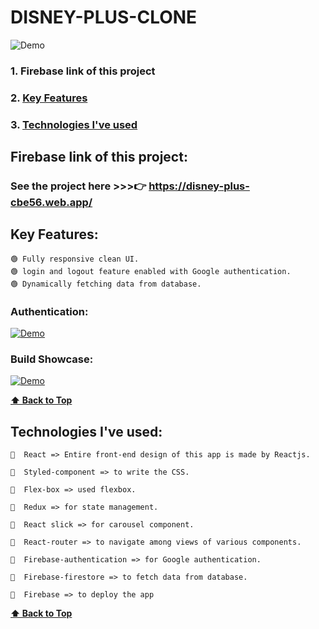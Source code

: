 # DISNEY-PLUS-CLONE

![Demo](https://user-images.githubusercontent.com/46050946/122204050-4dd65e00-cebc-11eb-9b50-9fe352cade87.png)

### 1. Firebase link of this project
### 2. [Key Features](#key-features) 
### 3. [Technologies I've used](#technologies-ive-used)
 

## Firebase link of this project:  
   ### See the project here >>>👉   https://disney-plus-cbe56.web.app/

## Key Features:

    🟢 Fully responsive clean UI.
    🟢 login and logout feature enabled with Google authentication.
    🟢 Dynamically fetching data from database.

  
  ### Authentication:
  
  [![Demo](https://user-images.githubusercontent.com/46050946/122204050-4dd65e00-cebc-11eb-9b50-9fe352cade87.png)](https://user-images.githubusercontent.com/46050946/122205264-ae19cf80-cebd-11eb-8026-1a3d45c05cd2.mp4)
  
  ### Build Showcase:
  
  [![Demo](https://user-images.githubusercontent.com/46050946/122204050-4dd65e00-cebc-11eb-9b50-9fe352cade87.png)](https://user-images.githubusercontent.com/46050946/122205923-6a739580-cebe-11eb-94a7-a5ee21c03600.mp4)
  
  **[⬆ Back to Top](#disney-plus-clone)**

## Technologies I've used:

    🔷  React => Entire front-end design of this app is made by Reactjs.

    🔷  Styled-component => to write the CSS.

    🔷  Flex-box => used flexbox.

    🔷  Redux => for state management.

    🔷  React slick => for carousel component.

    🔷  React-router => to navigate among views of various components.

    🔷  Firebase-authentication => for Google authentication.

    🔷  Firebase-firestore => to fetch data from database.

    🔷  Firebase => to deploy the app 

    
  **[⬆ Back to Top](#disney-plus-clone)**

